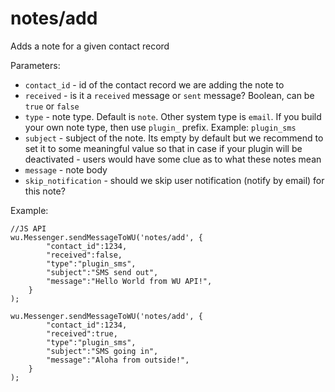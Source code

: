 notes/add
===

Adds a note for a given contact record

Parameters:

 * `contact_id` - id of the contact record we are adding the note to
 * `received` - is it a `received` message or `sent` message? Boolean, can be `true` or `false`
 * `type` - note type. Default is `note`. Other system type is `email`. If you build your own note type, then use `plugin_` prefix. Example: `plugin_sms`
 * `subject` - subject of the note. Its empty by default but we recommend to set it to some meaningful value so that in case if your plugin will be deactivated - users would have some clue as to what these notes mean
 * `message` - note body
 * `skip_notification` - should we skip user notification (notify by email) for this note?

Example:

```
//JS API
wu.Messenger.sendMessageToWU('notes/add', {
        "contact_id":1234,
        "received":false,
        "type":"plugin_sms",
        "subject":"SMS send out",
        "message":"Hello World from WU API!",
    }
);

wu.Messenger.sendMessageToWU('notes/add', {
        "contact_id":1234,
        "received":true,
        "type":"plugin_sms",
        "subject":"SMS going in",
        "message":"Aloha from outside!",
    }
);
```
